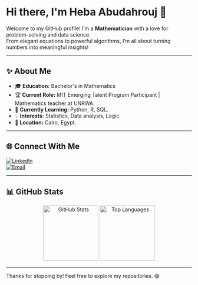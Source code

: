 # Hi there, I'm Heba Abudahrouj 🚀

Welcome to my GitHub profile! I’m a **Mathematician** with a love for problem-solving and data science.   
From elegant equations to powerful algorithms, I’m all about turning numbers into meaningful insights!

---

## ✨ About Me

- 🎓 **Education:** Bachelor's in Mathematics
- 🏆 **Current Role:** MIT Emerging Talent Program Participant | Mathematics teacher at UNRWA.
- 🌱 **Currently Learning:** Python, R, SQL.
- 💡 **Interests:** Statistics, Data analysis, Logic.
- 📍 **Location:** Cairo, Egypt.

---

## 🌐 Connect With Me

[![LinkedIn](https://img.shields.io/badge/-LinkedIn-blue?style=for-the-badge&logo=linkedin&logoColor=white)](https://www.linkedin.com/in/heba-abu-dahrouj-b36456339/)  
[![Email](https://img.shields.io/badge/-Email-d14836?style=for-the-badge&logo=gmail&logoColor=white)](mailto:heba94153@hotmail.com)

---

## 📊 GitHub Stats

<div align="center">
  <img src="https://github-readme-stats.vercel.app/api?username=yourusername&show_icons=true&theme=tokyonight" alt="GitHub Stats" height="150"/>
  <img src="https://github-readme-stats.vercel.app/api/top-langs/?username=yourusername&layout=compact&theme=tokyonight" alt="Top Languages" height="150"/>
</div>

---

Thanks for stopping by! Feel free to explore my repositories. 😄

